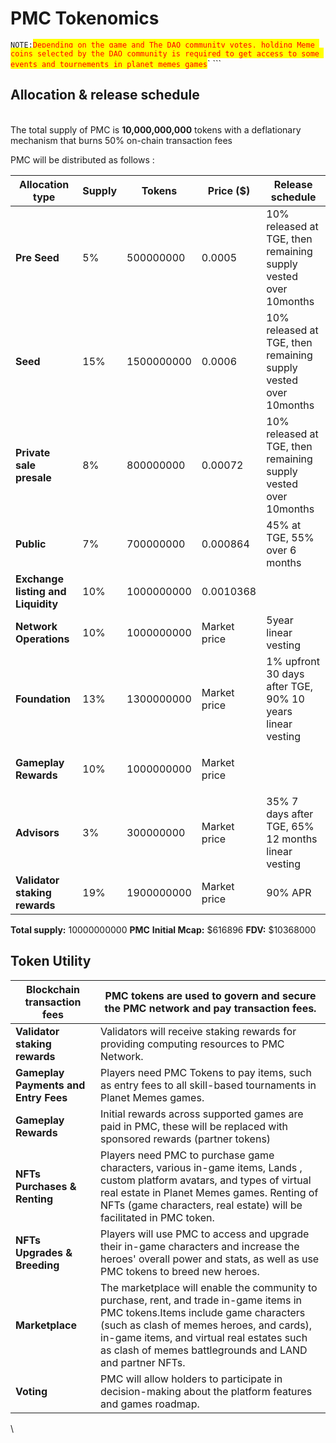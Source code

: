 # PMC Tokenomics

`NOTE:`<mark style="color:red;">`Depending on the game and The DAO community votes, holding Meme coins selected by the DAO community is required to get access to some events and tournements in planet memes games`</mark>` ```&#x20;

## Allocation & release schedule

\
The total supply of PMC is **10,000,000,000** tokens with a deflationary mechanism that burns 50% on-chain transaction fees&#x20;

PMC will be distributed as follows :&#x20;



| Allocation type                                  | Supply | Tokens                    | Price ($)    | Release schedule                                                |
| ------------------------------------------------ | ------ | ------------------------- | ------------ | --------------------------------------------------------------- |
| **Pre Seed**                                     | 5%     | <p>500000000</p><p> </p>  | 0.0005       | 10% released at TGE, then remaining supply vested over 10months |
| **Seed**                                         | 15%    | <p>1500000000</p><p> </p> | 0.0006       | 10% released at TGE, then remaining supply vested over 10months |
| **Private sale presale**                         | 8%     | <p>800000000</p><p> </p>  | 0.00072      | 10% released at TGE, then remaining supply vested over 10months |
| **Public**                                       | 7%     | <p>700000000</p><p> </p>  | 0.000864     | 45% at TGE, 55% over 6 months                                   |
| **Exchange listing and Liquidity**               | 10%    | <p>1000000000</p><p> </p> | 0.0010368    |                                                                 |
| **Network Operations**                           | 10%    | <p>1000000000</p><p> </p> | Market price | 5year linear vesting                                            |
| **Foundation**                                   | 13%    | <p>1300000000</p><p> </p> | Market price | 1% upfront 30 days after TGE, 90% 10 years linear vesting       |
| <p><strong>Gameplay Rewards</strong></p><p> </p> | 10%    | <p>1000000000</p><p> </p> | Market price |                                                                 |
| **Advisors**                                     | 3%     | <p>300000000</p><p> </p>  | Market price | 35% 7 days after TGE, 65% 12 months linear vesting              |
| **Validator staking rewards**                    | 19%    | <p>1900000000</p><p> </p> | Market price | 90% APR                                                         |

**Total supply:** 10000000000 **PMC**             **Initial Mcap:** $616896           **FDV:** $10368000

&#x20;

## Token Utility

| **Blockchain transaction fees**      | PMC tokens are used to govern and secure the PMC network and pay transaction fees.                                                                                                                                                                                                    |
| ------------------------------------ | ------------------------------------------------------------------------------------------------------------------------------------------------------------------------------------------------------------------------------------------------------------------------------------- |
| **Validator staking rewards**        | Validators will receive staking rewards for providing computing resources to PMC Network.                                                                                                                                                                                             |
| **Gameplay Payments and Entry Fees** | Players need PMC Tokens to pay items, such as entry fees to all skill-based tournaments in Planet Memes games.                                                                                                                                                                        |
| **Gameplay Rewards**                 | Initial rewards across supported games are paid in PMC, these will be replaced with sponsored rewards (partner tokens)                                                                                                                                                                |
| **NFTs Purchases & Renting**         | Players need PMC to purchase game characters, various in-game items, Lands , custom platform avatars, and types of virtual real estate in Planet Memes games. Renting of NFTs (game characters, real estate) will be facilitated in PMC token.                                        |
| **NFTs Upgrades & Breeding**         | Players will use PMC to access and upgrade their in-game characters and increase the heroes' overall power and stats, as well as use PMC tokens to breed new heroes.                                                                                                                  |
| **Marketplace**                      | The marketplace will enable the community to purchase, rent, and trade in-game items in PMC tokens.​Items include game characters (such as clash of memes heroes, and cards), in-game items, and virtual real estates such as clash of memes battlegrounds and LAND and partner NFTs. |
| **Voting**                           | PMC will allow holders to participate in decision-making about the platform features and games roadmap.                                                                                                                                                                               |

\




